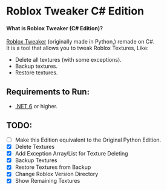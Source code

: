 # Roblox Tweaker C# Edition
#### What is Roblox Tweaker (C# Edition)?
[Roblox Tweaker](https://github.com/OhRetro/Roblox-Tweaker) (originally made in Python,) remade on C#. <br/>
It is a tool that allows you to tweak Roblox Textures, Like:

- Delete all textures (with some exceptions).
- Backup textures.
- Restore textures.

## Requirements to Run:
* [.NET 6](https://dotnet.microsoft.com/en-us/download) or higher.

## TODO:
* [ ] Make this Edition equivalent to the Original Python Edition.
* [x] Delete Textures
* [x] Add Exception Array/List for Texture Deleting
* [x] Backup Textures
* [x] Restore Textures from Backup
* [x] Change Roblox Version Directory
* [x] Show Remaining Textures